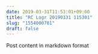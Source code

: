 ```yaml
---
date: 2019-03-31T11:53:01+09:00
title: "RC Logr 20190331 115301"
slug: "1554000781"
draft: false
---
```


Post content in markdown format
